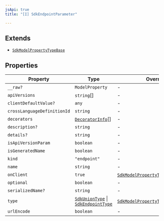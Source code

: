```yaml
---
jsApi: true
title: "[I] SdkEndpointParameter"

---
```

## Extends

- [`SdkModelPropertyTypeBase`](SdkModelPropertyTypeBase.md)

## Properties

| Property | Type | Overrides | Inherited from |
| ------ | ------ | ------ | ------ |
| `__raw?` | `ModelProperty` | - | [`SdkModelPropertyTypeBase`](SdkModelPropertyTypeBase.md).`__raw` |
| `apiVersions` | `string`[] | - | [`SdkModelPropertyTypeBase`](SdkModelPropertyTypeBase.md).`apiVersions` |
| `clientDefaultValue?` | `any` | - | [`SdkModelPropertyTypeBase`](SdkModelPropertyTypeBase.md).`clientDefaultValue` |
| `crossLanguageDefinitionId` | `string` | - | [`SdkModelPropertyTypeBase`](SdkModelPropertyTypeBase.md).`crossLanguageDefinitionId` |
| `decorators` | [`DecoratorInfo`](DecoratorInfo.md)[] | - | [`SdkModelPropertyTypeBase`](SdkModelPropertyTypeBase.md).`decorators` |
| `description?` | `string` | - | [`SdkModelPropertyTypeBase`](SdkModelPropertyTypeBase.md).`description` |
| `details?` | `string` | - | [`SdkModelPropertyTypeBase`](SdkModelPropertyTypeBase.md).`details` |
| `isApiVersionParam` | `boolean` | - | [`SdkModelPropertyTypeBase`](SdkModelPropertyTypeBase.md).`isApiVersionParam` |
| `isGeneratedName` | `boolean` | - | [`SdkModelPropertyTypeBase`](SdkModelPropertyTypeBase.md).`isGeneratedName` |
| `kind` | `"endpoint"` | - | - |
| `name` | `string` | - | [`SdkModelPropertyTypeBase`](SdkModelPropertyTypeBase.md).`name` |
| `onClient` | `true` | [`SdkModelPropertyTypeBase`](SdkModelPropertyTypeBase.md).`onClient` | - |
| `optional` | `boolean` | - | [`SdkModelPropertyTypeBase`](SdkModelPropertyTypeBase.md).`optional` |
| `serializedName?` | `string` | - | - |
| `type` | [`SdkUnionType`](SdkUnionType.md) \| [`SdkEndpointType`](SdkEndpointType.md) | [`SdkModelPropertyTypeBase`](SdkModelPropertyTypeBase.md).`type` | - |
| `urlEncode` | `boolean` | - | - |
